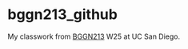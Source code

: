 # bggn213_github
My classwork from [BGGN213](https://bioboot.github.io/bggn213_W25/) W25 at UC San Diego.
